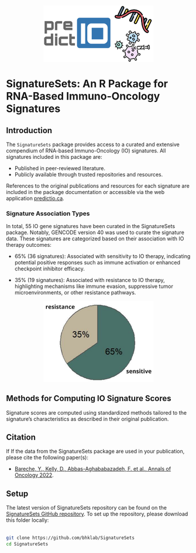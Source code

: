 <p align="center">
  <img width="300" src="utils/SignatureSets_Logo.jpg">
</p>


# SignatureSets: An R Package for RNA-Based Immuno-Oncology Signatures

## Introduction
    
The `SignatureSets` package provides access to a curated and extensive compendium of RNA-based Immuno-Oncology (IO) signatures. All signatures included in this package are:

- Published in peer-reviewed literature.
- Publicly available through trusted repositories and resources.

References to the original publications and resources for each signature are included in the package documentation or accessible via the web application [predictio.ca](https://predictio.ca/). 

### Signature Association Types

In total, 55 IO gene signatures have been curated in the SignatureSets package. Notably, GENCODE version 40 was used to curate the signature data. These signatures are categorized based on their association with IO therapy outcomes:

- 65% (36 signatures): Associated with sensitivity to IO therapy, indicating potential positive responses such as immune activation or enhanced checkpoint inhibitor efficacy.

- 35% (19 signatures): Associated with resistance to IO therapy, highlighting mechanisms like immune evasion, suppressive tumor microenvironments, or other resistance pathways.


<p align="center">
  <img width="300" src="utils/SignatureSets_association.jpg">
</p>
                           
## Methods for Computing IO Signature Scores

Signature scores are computed using standardized methods tailored to the signature’s characteristics as described in their original publication. 


## Citation 
                                                                  
If If the data from the SignatureSets package are used in your publication, please cite the following paper(s):                                                                  
- [Bareche, Y., Kelly, D., Abbas-Aghababazadeh, F. et al., Annals of Oncology 2022](https://pubmed.ncbi.nlm.nih.gov/36055464/).
                                                                                                                            
## Setup
                                                                 
The latest version of SignatureSets repository can be found on the [SignatureSets GitHub repository](https://github.com/bhklab/SignatureSets). To set up the repository, please download this folder locally:

``` bash

git clone https://github.com/bhklab/SignatureSets
cd SignatureSets

```


